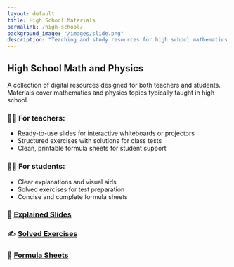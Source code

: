 ```yaml
---
layout: default
title: High School Materials
permalink: /high-school/
background_image: "/images/slide.png"
description: "Teaching and study resources for high school mathematics and physics: slides, solved exercises and formula sheets."
---
```


## High School Math and Physics

A collection of digital resources designed for both teachers and students. Materials cover mathematics and physics topics typically taught in high school.

### 👩‍🏫 For teachers:
- Ready-to-use slides for interactive whiteboards or projectors
- Structured exercises with solutions for class tests
- Clean, printable formula sheets for student support

### 🧑‍🎓 For students:
- Clear explanations and visual aids
- Solved exercises for test preparation
- Concise and complete formula sheets

### 📘 [Explained Slides](/high-school/explained-slides/)
### ✍️ [Solved Exercises](/high-school/solved-exercises/)
### 📑 [Formula Sheets](/high-school/formula-sheets/)

